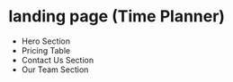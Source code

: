 # landing page (Time Planner)
- Hero Section
- Pricing Table
- Contact Us Section
- Our Team Section
